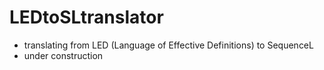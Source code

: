# LEDtoSLtranslator
- translating from LED (Language of Effective Definitions) to SequenceL
- under construction
